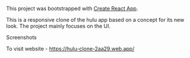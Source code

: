 This project was bootstrapped with [Create React App](https://github.com/facebook/create-react-app).


This is a responsive clone of the hulu app based on a concept for its new look. The project  mainly focuses on the UI.


Screenshots

To visit website - https://hulu-clone-2aa29.web.app/
